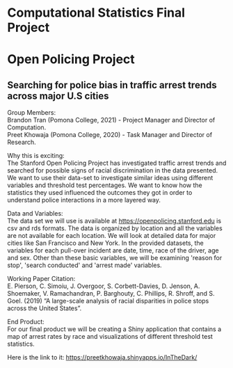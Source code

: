 # Computational Statistics Final Project 
# Open Policing Project
## Searching for police bias in traffic arrest trends across major U.S cities


Group Members:  
Brandon Tran (Pomona College, 2021) - Project Manager and Director of Computation. <br />
Preet Khowaja (Pomona College, 2020) - Task Manager and Director of Research. 


Why this is exciting: <br />
The Stanford Open Policing Project has investigated traffic arrest trends and searched for possible signs of racial discrimination in the data presented. We want to use their data-set to investigate similar ideas using different variables and threshold test percentages. We want to know how the statistics they used influenced the outcomes they got in order to understand police interactions in a more layered way.


Data and Variables: <br />
The data set we will use is available at https://openpolicing.stanford.edu is csv and rds formats. The data is organized by location and all the variables are not available for each location. We will look at detailed data for major cities like San Francisco and New York.
In the provided datasets, the variables for each pull-over incident are date, time, race of the driver, age and sex. Other than these basic variables, we will be examining 'reason for stop', 'search conducted' and 'arrest made' variables. 

Working Paper Citation: <br />
E. Pierson, C. Simoiu, J. Overgoor, S. Corbett-Davies, D. Jenson, A. Shoemaker, V. Ramachandran, P. Barghouty, C. Phillips, R. Shroff, and S. Goel. (2019) “A large-scale analysis of racial disparities in police stops across the United States”.


End Product: <br />
For our final product we will be creating a Shiny application that contains a map of arrest rates by race and visualizations of different threshold test statistics. 

Here is the link to it:
 https://preetkhowaja.shinyapps.io/InTheDark/
